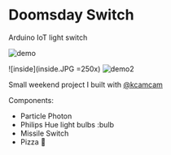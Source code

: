 # Doomsday Switch
Arduino IoT light switch

![demo](demo.gif)

![inside](inside.JPG =250x)
![demo2](demo2.gif)

Small weekend project I built with [@kcamcam](https://github.com/kcamcam)

Components:
* Particle Photon
* Philips Hue light bulbs :bulb
* Missile Switch
* Pizza :pizza:

